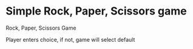 # Simple Rock, Paper, Scissors game

Rock, Paper, Scissors Game

Player enters choice, if not, game will select default
